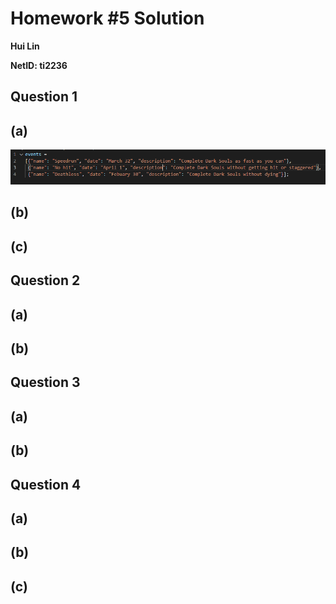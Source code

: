 # Homework #5 Solution
**Hui Lin**

**NetID: ti2236**

## Question 1
## (a)
![1a.png](images/1a.PNG)
## (b)
## (c)

## Question 2
## (a)
## (b)

## Question 3
## (a)
## (b)

## Question 4
## (a)
## (b)
## (c)